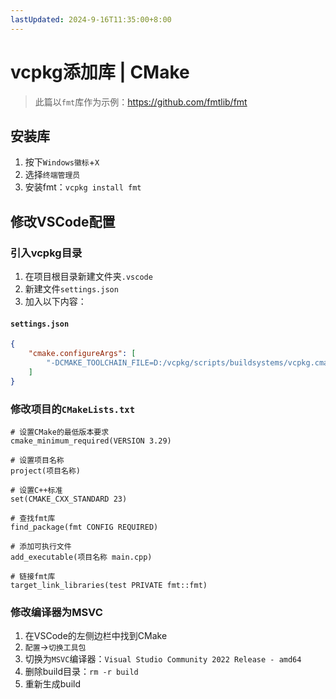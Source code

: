 ```yaml
---
lastUpdated: 2024-9-16T11:35:00+8:00
---
```


# vcpkg添加库 | CMake

> 此篇以```fmt```库作为示例：<https://github.com/fmtlib/fmt>

## 安装库

1. 按下```Windows徽标```+```X```
2. 选择```终端管理员```
3. 安装fmt：```vcpkg install fmt```

## 修改VSCode配置

### 引入vcpkg目录

1. 在项目根目录新建文件夹```.vscode```
2. 新建文件```settings.json```
3. 加入以下内容：

#### ```settings.json```

```json
{
    "cmake.configureArgs": [
        "-DCMAKE_TOOLCHAIN_FILE=D:/vcpkg/scripts/buildsystems/vcpkg.cmake"
    ]
}
```

### 修改项目的```CMakeLists.txt```

```cmake{11,17}
# 设置CMake的最低版本要求
cmake_minimum_required(VERSION 3.29)

# 设置项目名称
project(项目名称)

# 设置C++标准
set(CMAKE_CXX_STANDARD 23)

# 查找fmt库
find_package(fmt CONFIG REQUIRED)

# 添加可执行文件
add_executable(项目名称 main.cpp)

# 链接fmt库
target_link_libraries(test PRIVATE fmt::fmt)
```

### 修改编译器为MSVC

1. 在VSCode的左侧边栏中找到CMake
2. ```配置```->```切换工具包```
3. 切换为```MSVC```编译器：```Visual Studio Community 2022 Release - amd64```
4. 删除build目录：```rm -r build```
5. 重新生成build